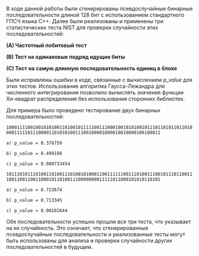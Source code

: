 В ходе данной работы были сгенерированы псевдослучайные бинарные последовательности длиной 128 бит с использованием стандартного ГПСЧ языка C++. Далее были реализованы и применены три статистических теста NIST для проверки случайности этих последовательностей:

**(A) Частотный побитовый тест**

**(B) Тест на одинаковые подряд идущие биты**

**(C) Тест на самую длинную последовательность единиц в блоке**

Были исправлены ошибки в коде, связанные с вычислением *p_value* для этих тестов. Использование алгоритма Гаусса-Лежандра для численного интегрирования позволило вычислять значения функции Хи-квадрат распределения без использования сторонних библиотек.

Для примера было проведено тестирование двух бинарных последовательностей:

`10001111001001010100110100101111100111000100101010010111011010110110100001111101110000110101010011100100001000010010000100100011`

```a) p_value = 0.376759```

```b) p_value = 0.499108```

```c) p_value = 0.000733454```

`10111010111010011010011101001010001100111111001110100111001011101100111001100110011000101101001110000000011111011000101010110101`

```a) p_value = 0.723674```

```b) p_value = 0.713345```

```c) p_value = 0.00102644```


Обе последовательности успешно прошли все три теста, что указывает на их случайность. Это означает, что сгенерированные псевдослучайные последовательности и реализованные тесты могут быть использованы для анализа и проверки случайности других последовательностей в будущем.